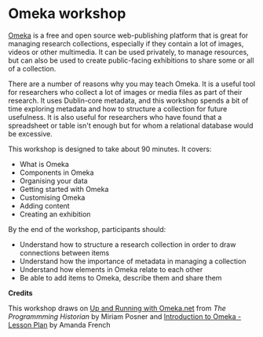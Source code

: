 # Omeka workshop

[Omeka](omeka.org) is a free and open source web-publishing platform that is great for managing research collections, especially if they contain a lot of images, videos or other multimedia. It can be used privately, to manage resources, but can also be used to create public-facing exhibitions to share some or all of a collection.

There are a number of reasons why you may teach Omeka. It is a useful tool for researchers who collect a lot of images or media files as part of their research. It uses Dublin-core metadata, and this workshop spends a bit of time exploring metadata and how to structure a collection for future usefulness. It is also useful for researchers who have found that a spreadsheet or table isn't enough but for whom a relational database would be excessive.

This workshop is designed to take about 90 minutes. It covers:
* What is Omeka
* Components in Omeka
* Organising your data
* Getting started with Omeka
* Customising Omeka
* Adding content
* Creating an exhibition
 
By the end of the workshop, participants should:
* Understand how to structure a research collection in order to draw connections between items
* Understand how the importance of metadata in managing a collection
* Understand how elements in Omeka relate to each other
* Be able to add items to Omeka, describe them and share them

**Credits**

This workshop draws on [Up and Running with Omeka.net](http://programminghistorian.org/lessons/up-and-running-with-omeka) from *The Programmming Historian* by Miriam Posner and [Introduction to Omeka - Lesson Plan](amandafrench.net/2013/11/12/introduction-to-omeka-lesson-plan) by Amanda French
